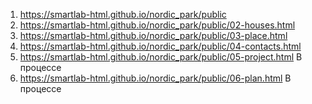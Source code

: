 1. https://smartlab-html.github.io/nordic_park/public
2. https://smartlab-html.github.io/nordic_park/public/02-houses.html
3. https://smartlab-html.github.io/nordic_park/public/03-place.html
4. https://smartlab-html.github.io/nordic_park/public/04-contacts.html
5. https://smartlab-html.github.io/nordic_park/public/05-project.html В процессе
6. https://smartlab-html.github.io/nordic_park/public/06-plan.html В процессе